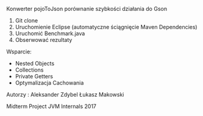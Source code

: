 Konwerter pojoToJson porównanie szybkości działania do Gson
1. Git clone
2. Uruchomienie Eclipse (automatyczne ściągnięcie Maven Dependencies)
3. Uruchomić Benchmark.java
4. Obserwować rezultaty

Wsparcie:
 - Nested Objects
 - Collections
 - Private Getters
 - Optymalizacja Cachowania 


Autorzy :
Aleksander Zdybel
Łukasz Makowski 

Midterm Project JVM Internals 2017
